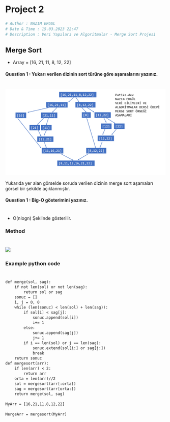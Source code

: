 # Project 2
```python
# Author : NAZIM ERGUL
# Date & Time : 15.03.2023 22:47
# Description : Veri Yapıları ve Algoritmalar - Merge Sort Projesi
```
## Merge Sort

- Array =  [16, 21, 11, 8, 12, 22]

#### Question 1 : Yukarı verilen dizinin sort  türüne göre aşamalarını yazınız.
#

![](Merge_Sort_Steps.png)

Yukarıda yer alan görselde soruda verilen dizinin merge sort aşamaları görsel bir şekilde açıklanmıştır.

#### Question 1 : Big-O gösterimini yazınız.
#

* O(nlogn) Şeklinde gösterilir.

### Method
#
![](https://www.halildurmus.com/wp-content/uploads/2021/01/591-Merge-Sort-Algorithms.gif)

### Example python code
#
```
def merge(sol, sag):
	if not len(sol) or not len(sag):
		return sol or sag
	sonuc = []
	i, j = 0, 0
	while (len(sonuc) < len(sol) + len(sag)):
		if sol[i] < sag[j]:
			sonuc.append(sol[i])
			i+= 1
		else:
			sonuc.append(sag[j])
			j+= 1
		if i == len(sol) or j == len(sag):
			sonuc.extend(sol[i:] or sag[j:])
			break 
	return sonuc
def mergesort(arr):
	if len(arr) < 2:
		return arr
	orta = len(arr)//2
	sol = mergesort(arr[:orta])
	sag = mergesort(arr[orta:])
	return merge(sol, sag)

MyArr = [16,21,11,8,12,22]

MergeArr = mergesort(MyArr)
```
